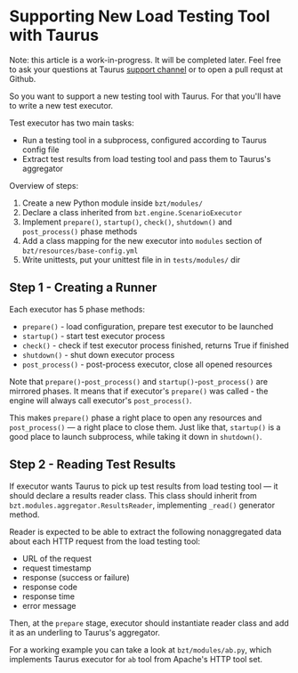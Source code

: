 # Supporting New Load Testing Tool with Taurus

Note: this article is a work-in-progress. It will be completed later.
Feel free to ask your questions at Taurus [support channel](https://groups.google.com/forum/#!forum/codename-taurus)
or to open a pull requst at Github.

So you want to support a new testing tool with Taurus. For that you'll have to write a new test executor.

Test executor has two main tasks:

* Run a testing tool in a subprocess, configured according to Taurus config file
* Extract test results from load testing tool and pass them to Taurus's aggregator

Overview of steps:
1. Create a new Python module inside `bzt/modules/`
2. Declare a class inherited from `bzt.engine.ScenarioExecutor`
3. Implement `prepare()`, `startup()`, `check()`, `shutdown()` and `post_process()` phase methods
4. Add a class mapping for the new executor into `modules` section of `bzt/resources/base-config.yml`
5. Write unittests, put your unittest file in in `tests/modules/` dir


## Step 1 - Creating a Runner

Each executor has 5 phase methods:
- `prepare()` - load configuration, prepare test executor to be launched
- `startup()` - start test executor process
- `check()` - check if test executor process finished, returns True if finished
- `shutdown()` - shut down executor process
- `post_process()` - post-process executor, close all opened resources

Note that `prepare()`-`post_process()` and `startup()`-`post_process()` are mirrored phases.
It means that if executor's `prepare()` was called - the engine will always call executor's `post_process()`.

This makes `prepare()` phase a right place to open any resources and `post_process()` — a right place to close them.
Just like that, `startup()` is a good place to launch subprocess, while taking it down in `shutdown()`.
 

## Step 2 - Reading Test Results

If executor wants Taurus to pick up test results from load testing tool — it should declare a results reader class.
This class should inherit from `bzt.modules.aggregator.ResultsReader`, implementing `_read()` generator method.

Reader is expected to be able to extract the following nonaggregated data about
each HTTP request from the load testing tool:

* URL of the request
* request timestamp
* response (success or failure)
* response code
* response time
* error message

Then, at the `prepare` stage, executor should instantiate reader class and add it as an underling to Taurus's aggregator.

For a working example you can take a look at `bzt/modules/ab.py`, which implements Taurus executor for `ab` tool
from Apache's HTTP tool set.
